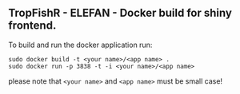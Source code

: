 ## TropFishR - ELEFAN - Docker build for shiny frontend.

To build and run the docker application run:

```
sudo docker build -t <your name>/<app name> .
sudo docker run -p 3838 -t -i <your name>/<app name>
```


please note that `<your name>` and `<app name>` must be small case!